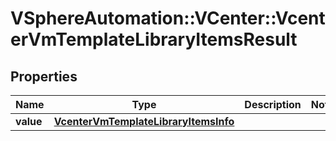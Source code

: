 # VSphereAutomation::VCenter::VcenterVmTemplateLibraryItemsResult

## Properties
Name | Type | Description | Notes
------------ | ------------- | ------------- | -------------
**value** | [**VcenterVmTemplateLibraryItemsInfo**](VcenterVmTemplateLibraryItemsInfo.md) |  | 


